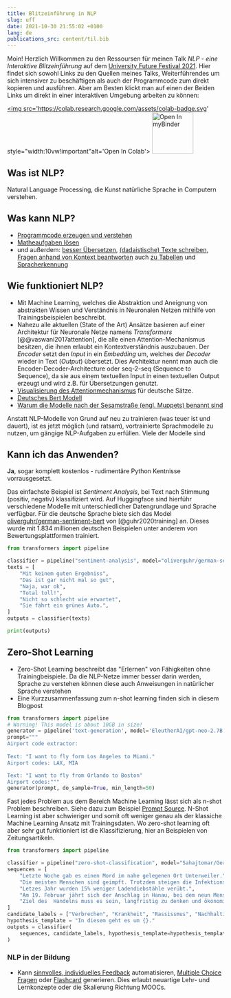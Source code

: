 ```yaml
---
title: Blitzeinführung in NLP
slug: uff
date: 2021-10-30 21:55:02 +0100
lang: de
publications_src: content/til.bib
--- 
```


Moin! Herzlich Willkommen zu den Ressoursen für meinen Talk *NLP - eine Interaktive Blitzeinführung* auf dem [University Future Festival 2021](https://festival.hfd.digital/en/open-for-discussion/conference-day/). Hier findet sich sowohl Links zu den Quellen meines Talks, Weiterführendes um sich intensiver zu beschäftigen als auch der Programmcode zum direkt kopieren und ausführen.
Aber am Besten klickt man auf einen der Beiden Links um direkt in einer interaktiven Umgebung arbeiten zu können: 

<a href='https://colab.research.google.com/github/hno2/uff/blob/main/Beispiele.ipynb' target="_blank"><img src='https://colab.research.google.com/assets/colab-badge.svg' style="width:10vw!important"alt='Open In Colab'></a>
<a href='https://mybinder.org/v2/gh/hno2/uff/HEAD?filepath=Beispiele.ipynb' target="_blank"><img src='https://mybinder.org/badge_logo.svg' alt='Open In myBinder' style="width:10vw!important"></a>

## Was ist NLP?
Natural Language Processing, die Kunst natürliche Sprache in Computern verstehen.
## Was kann NLP?
* [Programmcode erzeugen und verstehen](https://copilot.github.com/)
* [Matheaufgaben lösen](https://openai.com/blog/grade-school-math/)
* und außerdem: [besser Übersetzen](https://www.deepl.com/), [(dadaistische) Texte schreiben](https://transformer.huggingface.co/), [Fragen anhand von Kontext beantworten](https://huggingface.co/deepset/roberta-base-squad2) auch [zu Tabellen](https://huggingface.co/google/tapas-base-finetuned-wtq) und [Spracherkennung](https://huggingface.co/facebook/wav2vec2-base-960h)
## Wie funktioniert NLP?
* Mit Machine Learning, welches die Abstraktion und Aneignung von abstrakten Wissen und Verständnis in Neuronalen Netzen mithilfe von Trainingsbeispielen beschreibt.
* Nahezu alle aktuellen (State of the Art) Ansätze basieren auf einer Architektur für Neuronale Netze namens *Transformers* [@@vaswani2017attention], die alle einen Attention-Mechanismus besitzen, die ihnen erlaubt ein Kontextverständnis auszubauen. Der *Encoder* setzt den *Input* in ein *Embedding* um, welches der *Decoder* wieder in Text (*Output*) übersetzt. Dies Architektur nennt man auch die Encoder-Decoder-Architecture oder seq-2-seq (Sequence to Sequence), da sie aus einem textuellen Input in einen textuellen Output erzeugt und wird z.B. für Übersetzungen genutzt.
* [Visualisierung des Attentionmechanismus](https://huggingface.co/exbert/?model=bert-base-german-cased&modelKind=bidirectional&sentence=Ich%20liebe%20dich%20weil%20du%20sch%C3%B6n%20bist.&layer=2&heads=..0,1,2,3,4,5,6,7,8,9,10,11&threshold=0.79&tokenInd=5&tokenSide=left&maskInds=..&hideClsSep=true) für deutsche Sätze.
* [Deutsches Bert Modell](https://huggingface.co/bert-base-german-cased)
* [Warum die Modelle nach der Sesamstraße (engl. Muppets) benannt sind](https://www.theverge.com/2019/12/11/20993407/ai-language-models-muppets-sesame-street-muppetware-elmo-bert-ernie)

Anstatt NLP-Modelle von Grund auf neu zu trainieren (was teuer ist und dauert), ist es jetzt möglich (und ratsam), vortrainierte Sprachmodelle zu nutzen, um gängige NLP-Aufgaben zu erfüllen. Viele der Modelle sind 
## Kann ich das Anwenden?
**Ja**, sogar komplett kostenlos - rudimentäre Python Kentnisse vorrausgesetzt. 

Das einfachste Beispiel ist *Sentiment Analysis*, bei Text nach Stimmung (positiv, negativ) klassifiziert wird. Auf Huggingface sind hierführ verschiedene Modelle mit unterschiedlicher Datengrundlage und Sprache verfügbar. Für die deutsche Sprache biete sich das Model [oliverguhr/german-sentiment-bert](https://huggingface.co/oliverguhr/german-sentiment-bert) von [@guhr2020training] an. Dieses wurde mit 1.834 millionen deutschen Beispielen unter anderem von Bewertungsplattformen trainiert. 
```py
from transformers import pipeline

classifier = pipeline("sentiment-analysis", model="oliverguhr/german-sentiment-bert")
texts = [
    "Mit keinem guten Ergebniss",
    "Das ist gar nicht mal so gut",
    "Naja, war ok",
    "Total toll!",
    "Nicht so schlecht wie erwartet",
    "Sie fährt ein grünes Auto.",
]
outputs = classifier(texts)

print(outputs)
```

## Zero-Shot Learning
* Zero-Shot Learning beschreibt das "Erlernen" von Fähigkeiten ohne Trainingbeispiele. Da die NLP-Netze immer besser darin werden, Sprache zu verstehen können diese auch Anweisungen in natürlicher Sprache verstehen
* Eine Kurzzusammenfassung zum n-shot learning finden sich in diesem Blogpost


```py
from transformers import pipeline
# Warning! This model is about 10GB in size!
generator = pipeline('text-generation', model='EleutherAI/gpt-neo-2.7B')
prompt="""
Airport code extractor:
 
Text: "I want to fly form Los Angeles to Miami." 
Airport codes: LAX, MIA 

Text: "I want to fly from Orlando to Boston" 
Airport codes:"""
generator(prompt, do_sample=True, min_length=50)
```
Fast jedes Problem aus dem Bereich Machine Learning lässt sich als n-shot Problem beschreiben. Siehe dazu zum Beispiel [Prompt Source](https://github.com/bigscience-workshop/promptsource). N-Shot Learning ist aber schwieriger und somit oft weniger genau als der klassiche Machine Learning Ansatz mit Trainingsdaten. Wo zero-shot learning oft aber sehr gut funktioniert ist die Klassifizierung, hier an Beispielen von Zeitungsartikeln. 

```py
from transformers import pipeline

classifier = pipeline("zero-shot-classification", model="Sahajtomar/German_Zeroshot")
sequences = [
    "Letzte Woche gab es einen Mord im nahe gelegenen Ort Unterweiler.",
    "Die meisten Menschen sind geimpft. Trotzdem steigen die Infektionsahlen. Soll ich noch auf eine Geburtstagsfeier oder Hochzeit gehen? Das raten Expertinnen und Experten.",
    "Letzes Jahr wurden 15% weniger Ladendiebstähle verübt.",
    "Am 19. Februar jährt sich der Anschlag in Hanau, bei dem neun Menschen mit Migrationshintergrund gezielt erschossen wurden.",
    "Ziel des  Handelns muss es sein, langfristig zu denken und ökonomische und ökologische Lösungen zu schaffen, die auch für künftige Generationen von Vorteil sind.",
]
candidate_labels = ["Verbrechen", "Krankheit", "Rassissmus", "Nachhaltigkeit"]
hypothesis_template = "In diesem geht es um {}."
outputs = classifier(
    sequences, candidate_labels, hypothesis_template=hypothesis_template
)
```

### NLP in der Bildung
* Kann [sinnvolles, individuelles Feedback](http://ai.stanford.edu/blog/prototransformer/) automatisieren, [Multiple Choice Fragen](https://link.springer.com/article/10.1007/s11042-021-11222-2) oder [Flashcard](https://psionica.org/tools/autocards/) generieren. Dies erlaubt neuartige Lehr- und Lernkonzepte oder die Skalierung Richtung MOOCs.